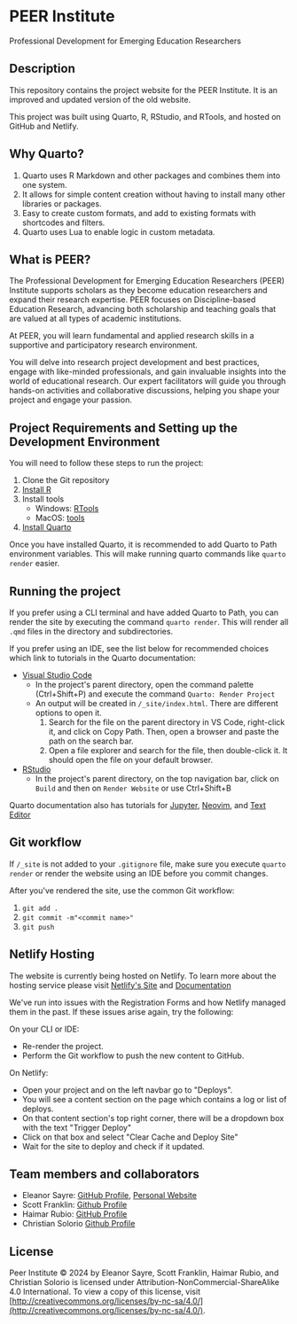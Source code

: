 # PEER Institute

Professional Development for Emerging Education Researchers

## Description

This repository contains the project website for the PEER Institute. It is an improved and updated version of the old website.

This project was built using Quarto, R, RStudio, and RTools, and hosted on GitHub and Netlify.

## Why Quarto?

1. Quarto uses R Markdown and other packages and combines them into one system.
2. It allows for simple content creation without having to install many other libraries or packages.
3. Easy to create custom formats, and add to existing formats with shortcodes and filters.
4. Quarto uses Lua to enable logic in custom metadata.

## What is PEER?

The Professional Development for Emerging Education Researchers (PEER) Institute supports scholars as they become education researchers and expand their research expertise. PEER focuses on Discipline-based Education Research, advancing both scholarship and teaching goals that are valued at all types of academic institutions.

At PEER, you will learn fundamental and applied research skills in a supportive and participatory research environment.

You will delve into research project development and best practices, engage with like-minded professionals, and gain invaluable insights into the world of educational research. Our expert facilitators will guide you through hands-on activities and collaborative discussions, helping you shape your project and engage your passion.

## Project Requirements and Setting up the Development Environment

You will need to follow these steps to run the project:

1. Clone the Git repository
2. [Install R](https://cran.r-project.org/)
3. Install tools
    * Windows: [RTools](https://cran.r-project.org/bin/windows/Rtools/)
    * MacOS: [tools](https://cran.r-project.org/bin/macosx/tools/)
4. [Install Quarto](https://quarto.org/docs/get-started/)

Once you have installed Quarto, it is recommended to add Quarto to Path environment variables. This will make running quarto commands like `quarto render` easier.

## Running the project

If you prefer using a CLI terminal and have added Quarto to Path, you can render the site by executing the command `quarto render`. This will render all `.qmd` files in the directory and subdirectories.

If you prefer using an IDE, see the list below for recommended choices which link to tutorials in the Quarto documentation:

* [Visual Studio Code](https://quarto.org/docs/get-started/hello/vscode.html)
  * In the project's parent directory, open the command palette (Ctrl+Shift+P) and execute the command `Quarto: Render Project`
  * An output will be created in `/_site/index.html`. There are different options to open it.
    1. Search for the file on the parent directory in VS Code, right-click it, and click on Copy Path. Then, open a browser and paste the path on the search bar.
    2. Open a file explorer and search for the file, then double-click it. It should open the file on your default browser.
* [RStudio](https://quarto.org/docs/get-started/hello/rstudio.html)
  * In the project's parent directory, on the top navigation bar, click on `Build` and then on `Render Website` or use Ctrl+Shift+B

Quarto documentation also has tutorials for [Jupyter](https://quarto.org/docs/get-started/hello/jupyter.html), [Neovim](https://quarto.org/docs/get-started/hello/neovim.html), and [Text Editor](https://quarto.org/docs/get-started/hello/text-editor.html)

## Git workflow

If `/_site` is not added to your `.gitignore` file, make sure you execute `quarto render` or render the website using an IDE before you commit changes.

After you've rendered the site, use the common Git workflow:

1. `git add .`
2. `git commit -m"<commit name>"`
3. `git push`

## Netlify Hosting

The website is currently being hosted on Netlify. To learn more about the hosting service please visit [Netlify's Site](https://www.netlify.com/) and [Documentation](https://docs.netlify.com/)

We've run into issues with the Registration Forms and how Netlify managed them in the past. If these issues arise again, try the following:

On your CLI or IDE:

* Re-render the project.
* Perform the Git workflow to push the new content to GitHub.

On Netlify:

* Open your project and on the left navbar go to "Deploys".
* You will see a content section on the page which contains a log or list of deploys.
* On that content section's top right corner, there will be a dropdown box with the text "Trigger Deploy"
* Click on that box and select "Clear Cache and Deploy Site"
* Wait for the site to deploy and check if it updated.

## Team members and collaborators

* Eleanor Sayre: [GitHub Profile](https://github.com/esayre), [Personal Website](https://zaposa.com)
* Scott Franklin: [Github Profile](https://github.com/svfranklin/)
* Haimar Rubio: [GitHub Profile](https://github.com/HaimarR)
* Christian Solorio [Github Profile](https://github.com/cdsolorio)

## License

Peer Institute © 2024 by Eleanor Sayre, Scott Franklin, Haimar Rubio, and Christian Solorio is licensed under Attribution-NonCommercial-ShareAlike 4.0 International. To view a copy of this license, visit [http://creativecommons.org/licenses/by-nc-sa/4.0/](http://creativecommons.org/licenses/by-nc-sa/4.0/).

